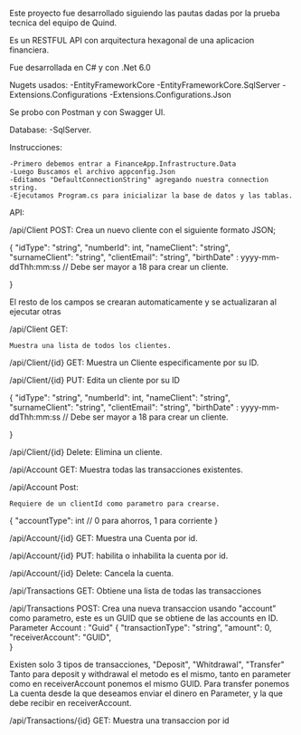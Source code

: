 Este proyecto fue desarrollado siguiendo las pautas dadas por la prueba tecnica del equipo de Quind.

Es un RESTFUL API con arquitectura hexagonal de una aplicacion financiera.

Fue desarrollada en C# y con .Net 6.0

Nugets usados:
    -EntityFrameworkCore
    -EntityFrameworkCore.SqlServer
    -Extensions.Configurations
    -Extensions.Configurations.Json

Se probo con Postman y con Swagger UI.

Database:
    -SqlServer.

Instrucciones:

    -Primero debemos entrar a FinanceApp.Infrastructure.Data
    -Luego Buscamos el archivo appconfig.Json
    -Editamos "DefaultConnectionString" agregando nuestra connection string.
    -Ejecutamos Program.cs para inicializar la base de datos y las tablas.

API:

/api/Client POST:
    Crea un nuevo cliente con el siguiente formato JSON;

{
    "idType": "string",
    "numberId": int,
    "nameClient": "string",
    "surnameClient": "string",
    "clientEmail": "string",
    "birthDate" : yyyy-mm-ddThh:mm:ss // Debe ser mayor a 18 para crear un cliente.   

}

El resto de los campos se crearan automaticamente y se actualizaran al ejecutar otras

/api/Client GET:

    Muestra una lista de todos los clientes.

/api/Client/{id} GET:
    Muestra un Cliente especificamente por su ID.

/api/Client/{id} PUT:
    Edita un cliente por su ID

{
    "idType": "string",
    "numberId": int,
    "nameClient": "string",
    "surnameClient": "string",
    "clientEmail": "string",
    "birthDate" : yyyy-mm-ddThh:mm:ss // Debe ser mayor a 18 para crear un cliente.   

}

/api/Client/{id} Delete:
    Elimina un cliente.


/api/Account GET:
    Muestra todas las transacciones existentes.

/api/Account Post:

    Requiere de un clientId como parametro para crearse.

{
    "accountType": int // 0 para ahorros, 1 para corriente
} 

/api/Account/{id} GET:
    Muestra una Cuenta por id.

/api/Account/{id} PUT:
    habilita o inhabilita la cuenta por id.

/api/Account/{id} Delete:
    Cancela la cuenta.

/api/Transactions GET:
    Obtiene una lista de todas las transacciones

/api/Transactions POST:
    Crea una nueva transaccion usando "account" como parametro, este es un GUID que se obtiene de las accounts en ID.
Parameter Account : "Guid"
{ 
  "transactionType": "string",
  "amount": 0,
  "receiverAccount": "GUID",  
}

Existen solo 3 tipos de transacciones, "Deposit", "Whitdrawal", "Transfer"
Tanto para deposit y withdrawal el metodo es el mismo, tanto en parameter como en receiverAccount ponemos el mismo GUID.
Para transfer ponemos La cuenta desde la que deseamos enviar el dinero en Parameter, y la que debe recibir en receiverAccount.




/api/Transactions/{id} GET:
    Muestra una transaccion por id